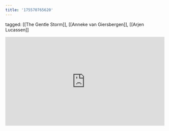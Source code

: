 ```yaml
---
title: '175570765620'
---
```

tagged: [[The Gentle Storm]], [[Anneke van Giersbergen]], [[Arjen Lucassen]]
<iframe allow="accelerometer; autoplay; clipboard-write; encrypted-media; gyroscope; picture-in-picture" allowfullscreen="" frameborder="0" height="281" id="youtube_iframe" src="https://www.youtube.com/embed/2q2Wx5H6wkg?feature=oembed&amp;enablejsapi=1&amp;origin=https://safe.txmblr.com&amp;wmode=opaque" width="500"></iframe>